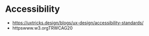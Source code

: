 # Accessibility

- https://uxtricks.design/blogs/ux-design/accessibility-standards/
- httpswww.w3.orgTRWCAG20
